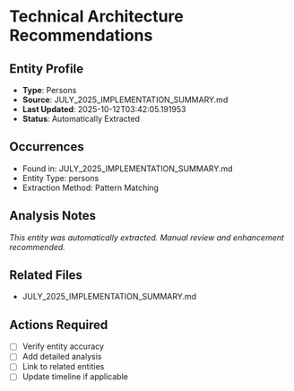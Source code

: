 # Technical Architecture Recommendations

## Entity Profile
- **Type**: Persons
- **Source**: JULY_2025_IMPLEMENTATION_SUMMARY.md
- **Last Updated**: 2025-10-12T03:42:05.191953
- **Status**: Automatically Extracted

## Occurrences
- Found in: JULY_2025_IMPLEMENTATION_SUMMARY.md
- Entity Type: persons
- Extraction Method: Pattern Matching

## Analysis Notes
*This entity was automatically extracted. Manual review and enhancement recommended.*

## Related Files
- JULY_2025_IMPLEMENTATION_SUMMARY.md

## Actions Required
- [ ] Verify entity accuracy
- [ ] Add detailed analysis
- [ ] Link to related entities
- [ ] Update timeline if applicable
